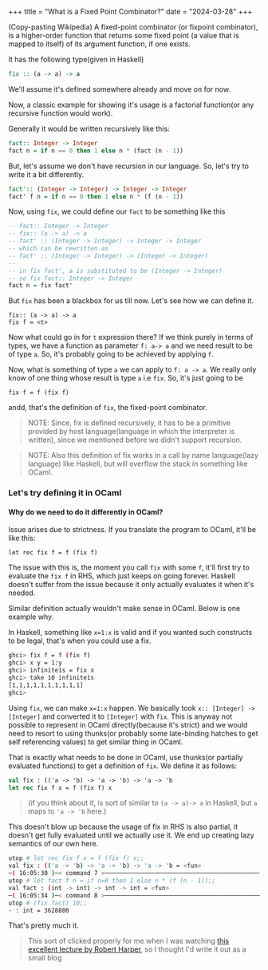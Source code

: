 +++
title = "What is a Fixed Point Combinator?"
date = "2024-03-28"
+++

(Copy-pasting Wikipedia) A fixed-point combinator (or fixpoint combinator), is a
higher-order function that returns some fixed point (a value that is mapped to
itself) of its argument function, if one exists.


It has the following type(given in Haskell)

```hs
fix :: (a -> a) -> a
```

We'll assume it's defined somewhere already and move on for now.


Now, a classic example for showing it's usage is a factorial function(or any
recursive function would work).

Generally it would be written recursively like this:

```hs
fact:: Integer -> Integer
fact n = if n == 0 then 1 else n * (fact (n - 1))
```

But, let's assume we don't have recursion in our language. So, let's try to write it a bit differently.

```hs
fact':: (Integer -> Integer) -> Integer -> Integer
fact' f n = if n == 0 then 1 else n * (f (n - 1))
```

Now, using `fix`, we could define our `fact` to be something like this

```hs
-- fact:: Integer -> Integer
-- fix:: (a -> a) -> a
-- fact' :: (Integer -> Integer) -> Integer -> Integer
-- which can be rewritten as
-- fact' :: (Integer -> Integer) -> (Integer -> Integer)
--
-- in fix fact', a is substituted to be (Integer -> Integer)
-- so fix fact:: Integer -> Integer
fact n = fix fact'
```

But `fix` has been a blackbox for us till now. Let's see how we can define it.

```
fix:: (a -> a) -> a
fix f = <t>
```

Now what could go in for `t` expression there? If we think purely in terms of types, we have 
a function as parameter `f: a-> a` and we need result to be of type `a`. So, it's probably 
going to be achieved by applying `f`.

Now, what is something of type `a` we can apply to `f: a -> a`. We really only know of one thing 
whose result is type `a` i.e `fix`. So, it's just going to be

```
fix f = f (fix f)
```


andd, that's the definition of `fix`, the fixed-point combinator. 

> NOTE: Since, fix is defined recursively, it has to be a primitive provided by
> host language(language in which the interpreter is written), since we
> mentioned before we didn't support recursion.


>NOTE: Also this definition of fix works in a call by name language(lazy
>language) like Haskell, but will overflow the stack in something like OCaml.


### Let's try defining it in OCaml

#### Why do we need to do it differently in OCaml?

Issue arises due to strictness.  If you translate the program
to OCaml, it'll be like this:

```
let rec fix f = f (fix f)
```

The issue with this is, the moment you call `fix` with some `f`, it'll first try
to evaluate the `fix f` in RHS, which just keeps on going forever. Haskell doesn't
suffer from the issue because it only actually evaluates it when it's needed.

Similar definition actually wouldn't make sense in OCaml. Below is one example why.

In Haskell, something like `x=1:x` is valid and if you wanted such constructs to
be legal, that's when you could use a fix.

```bash
ghci> fix f = f (fix f)
ghci> x y = 1:y
ghci> infinite1s = fix x
ghci> take 10 infinite1s
[1,1,1,1,1,1,1,1,1,1]
ghci>

```

Using `fix`, we can make `x=1:x` happen. We basically took `x:: [Integer] ->
[Integer]` and converted it to `[Integer]` with `fix`. This is anyway not
possible to represent in OCaml directly(because it's strict) and we would need
to resort to using thunks(or probably some late-binding hatches to get self
referencing values) to get similar thing in OCaml.

That is exactly what needs to be done in OCaml, use thunks(or partially evaluated functions) 
to get a definition of `fix`. We define it as follows:

```ocaml
val fix : (('a -> 'b) -> 'a -> 'b) -> 'a -> 'b
let rec fix f x = f (fix f) x
```

>(if you think about it, is sort of similar to `(a -> a)-> a` in Haskell,
>but `a` maps to `'a -> 'b` here.)

This doesn't blow up because the usage of fix in RHS is also partial, it
doesn't get fully evaluated until we actually use it. We end up creating lazy
semantics of our own here.

```bash
utop # let rec fix f x = f (fix f) x;;
val fix : (('a -> 'b) -> 'a -> 'b) -> 'a -> 'b = <fun>
─( 16:05:30 )─< command 7 >──────────────────────────────────────────────────────────────────────────────────────────────{ counter: 0 }─
utop # let fact f n = if n=0 then 1 else n * (f (n - 1));;
val fact : (int -> int) -> int -> int = <fun>
─( 16:05:34 )─< command 8 >──────────────────────────────────────────────────────────────────────────────────────────────{ counter: 0 }─
utop # (fix fact) 10;;
- : int = 3628800
```

That's pretty much it.


> This sort of clicked properly for me when I was watching [this excellent
> lecture by Robert Harper](https://youtu.be/8cXl2Tfhy_Q?si=pQGGg_4bum-NQAhZ),
> so I thought I'd write it out as a small blog
